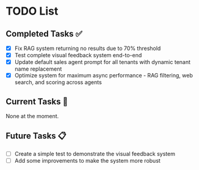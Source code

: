 # TODO List

## Completed Tasks ✅

- [x] Fix RAG system returning no results due to 70% threshold
- [x] Test complete visual feedback system end-to-end
- [x] Update default sales agent prompt for all tenants with dynamic tenant name replacement
- [x] Optimize system for maximum async performance - RAG filtering, web search, and scoring across agents

## Current Tasks 🔄

None at the moment.

## Future Tasks 📋

- [ ] Create a simple test to demonstrate the visual feedback system
- [ ] Add some improvements to make the system more robust
